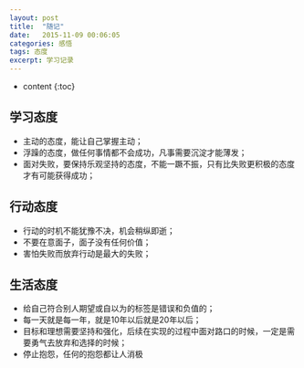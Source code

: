 ```yaml
---
layout: post
title:  "随记"
date:   2015-11-09 00:06:05
categories: 感悟
tags: 态度
excerpt: 学习记录
---
```


* content
{:toc}
 
## 学习态度 		
 
  - 主动的态度，能让自己掌握主动；		
  - 浮躁的态度，做任何事情都不会成功，凡事需要沉淀才能薄发；		
  - 面对失败，要保持乐观坚持的态度，不能一蹶不振，只有比失败更积极的态度才有可能获得成功；		
 		
## 行动态度 		
 	
  - 行动的时机不能犹豫不决，机会稍纵即逝；		
  - 不要在意面子，面子没有任何价值；		
  - 害怕失败而放弃行动是最大的失败；		
 			
## 生活态度 		
 		
  - 给自己符合别人期望或自以为的标签是错误和负值的；		
  - 每一天就是每一年，就是10年以后就是20年以后；		
  - 目标和理想需要坚持和强化，后续在实现的过程中面对路口的时候，一定是需要勇气去放弃和选择的时候；		
  - 停止抱怨，任何的抱怨都让人消极		
 

